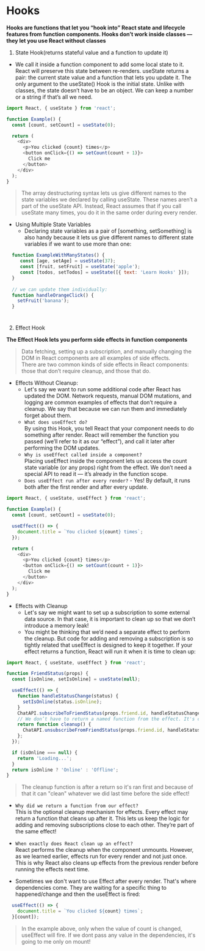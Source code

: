 # Hooks

**Hooks are functions that let you “hook into” React state and lifecycle features from function components. Hooks don’t work inside classes — they let you use React without classes**

1. State Hook(returns stateful value and a function to update it)
- We call it inside a function component to add some local state to it. React will preserve this state between re-renders. useState returns a pair: the current state value and a function that lets you update it. The only argument to the useState() Hook is the initial state. Unlike with classes, the state doesn’t have to be an object. We can keep a number or a string if that’s all we need.
```js
import React, { useState } from 'react';

function Example() {
  const [count, setCount] = useState(0);

  return (
    <div>
      <p>You clicked {count} times</p>
      <button onClick={() => setCount(count + 1)}>
        Click me
      </button>
    </div>
  );
}
``` 
> The array destructuring syntax lets us give different names to the state variables we declared by calling useState. These names aren’t a part of the useState API. Instead, React assumes that if you call useState many times, you do it in the same order during every render. 

- Using Multiple State Variables
   - Declaring state variables as a pair of [something, setSomething] is also handy because it lets us give different names to different state variables if we want to use more than one:
```js
  function ExampleWithManyStates() {
     const [age, setAge] = useState(37);
     const [fruit, setFruit] = useState('apple');
     const [todos, setTodos] = useState([{ text: 'Learn Hooks' }]);
  }
  
  // we can update them individually:
  function handleOrangeClick() {
    setFruit('banana');
  }
```
#

2. Effect Hook

**The Effect Hook lets you perform side effects in function components**

> Data fetching, setting up a subscription, and manually changing the DOM in React components are all examples of side effects.<br>There are two common kinds of side effects in React components: those that don’t require cleanup, and those that do.
- Effects Without Cleanup:
  - Let's say we want to run some additional code after React has updated the DOM. Network requests, manual DOM mutations, and logging are common examples of effects that don’t require a cleanup. We say that because we can run them and immediately forget about them.
  - `What does useEffect do?`<br>By using this Hook, you tell React that your component needs to do something after render. React will remember the function you passed (we’ll refer to it as our “effect”), and call it later after performing the DOM updates.
  - `Why is useEffect called inside a component?`<br>Placing useEffect inside the component lets us access the count state variable (or any props) right from the effect. We don’t need a special API to read it — it’s already in the function scope.
  - `Does useEffect run after every render?` - Yes! By default, it runs both after the first render and after every update.

```js
import React, { useState, useEffect } from 'react';

function Example() {
  const [count, setCount] = useState(0);

  useEffect(() => {
    document.title = `You clicked ${count} times`;
  });

  return (
    <div>
      <p>You clicked {count} times</p>
      <button onClick={() => setCount(count + 1)}>
        Click me
      </button>
    </div>
  );
}
```

- Effects with Cleanup
  - Let's say we might want to set up a subscription to some external data source. In that case, it is important to clean up so that we don’t introduce a memory leak!
  - You might be thinking that we’d need a separate effect to perform the cleanup. But code for adding and removing a subscription is so tightly related that useEffect is designed to keep it together. If your effect returns a function, React will run it when it is time to clean up:

```js
import React, { useState, useEffect } from 'react';

function FriendStatus(props) {
  const [isOnline, setIsOnline] = useState(null);

  useEffect(() => {
    function handleStatusChange(status) {
      setIsOnline(status.isOnline);
    }
    ChatAPI.subscribeToFriendStatus(props.friend.id, handleStatusChange);
    // We don’t have to return a named function from the effect. It's called cleanup here to clarify its purpose.
    return function cleanup() {
      ChatAPI.unsubscribeFromFriendStatus(props.friend.id, handleStatusChange);
    };
  });

  if (isOnline === null) {
    return 'Loading...';
  }
  return isOnline ? 'Online' : 'Offline';
}
```
> The cleanup function is after a return so it's ran first and because of that it can "clean" whatever we did last time before the side effect!
- `Why did we return a function from our effect?`<br>This is the optional cleanup mechanism for effects. Every effect may return a function that cleans up after it. This lets us keep the logic for adding and removing subscriptions close to each other. They’re part of the same effect!
- `When exactly does React clean up an effect?`<br>React performs the cleanup when the component unmounts. However, as we learned earlier, effects run for every render and not just once. This is why React also cleans up effects from the previous render before running the effects next time.

- Sometimes we don't want to use Effect after every render. That's where dependencies come. They are waiting for a specific thing to happened/change and then the useEffect is fired:

```js
  useEffect(() => {
    document.title = `You clicked ${count} times`;
  }[count]);
```
> In the example above, only when the value of count is changed, useEffect will fire. If we dont pass any value in the dependencies, it's going to me only on mount!


